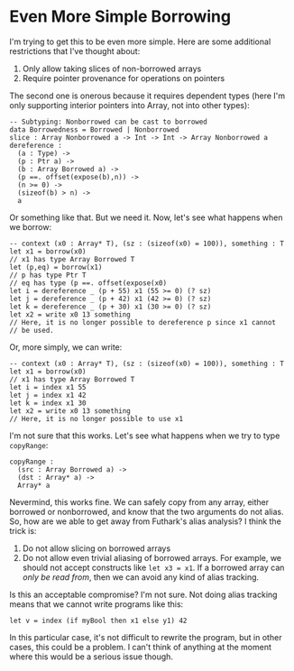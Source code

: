 # Even More Simple Borrowing

I'm trying to get this to be even more simple. Here are some additional
restrictions that I've thought about:

1. Only allow taking slices of non-borrowed arrays
2. Require pointer provenance for operations on pointers

The second one is onerous because it requires dependent types (here I'm
only supporting interior pointers into Array, not into other types):

    -- Subtyping: Nonborrowed can be cast to borrowed
    data Borrowedness = Borrowed | Nonborrowed
    slice : Array Nonborrowed a -> Int -> Int -> Array Nonborrowed a
    dereference :
      (a : Type) ->
      (p : Ptr a) ->
      (b : Array Borrowed a) ->
      (p ==. offset(expose(b),n)) ->
      (n >= 0) ->
      (sizeof(b) > n) ->
      a

Or something like that. But we need it. Now, let's see what happens when
we borrow:

    -- context (x0 : Array* T), (sz : (sizeof(x0) = 100)), something : T
    let x1 = borrow(x0)
    // x1 has type Array Borrowed T
    let (p,eq) = borrow(x1)
    // p has type Ptr T
    // eq has type (p ==. offset(expose(x0)
    let i = dereference _ (p + 55) x1 (55 >= 0) (? sz)
    let j = dereference _ (p + 42) x1 (42 >= 0) (? sz)
    let k = dereference _ (p + 30) x1 (30 >= 0) (? sz)
    let x2 = write x0 13 something
    // Here, it is no longer possible to dereference p since x1 cannot
    // be used.

Or, more simply, we can write:

    -- context (x0 : Array* T), (sz : (sizeof(x0) = 100)), something : T
    let x1 = borrow(x0)
    // x1 has type Array Borrowed T
    let i = index x1 55
    let j = index x1 42
    let k = index x1 30
    let x2 = write x0 13 something
    // Here, it is no longer possible to use x1

I'm not sure that this works. Let's see what happens when we try to
type `copyRange`:

    copyRange :
      (src : Array Borrowed a) ->
      (dst : Array* a) ->
      Array* a

Nevermind, this works fine. We can safely copy from any array, either borrowed
or nonborrowed, and know that the two arguments do not alias. So, how are we
able to get away from Futhark's alias analysis? I think the trick is:

1. Do not allow slicing on borrowed arrays
2. Do not allow even trivial aliasing of borrowed arrays. For example,
   we should not accept constructs like `let x3 = x1`. If a borrowed
   array can *only be read from*, then we can avoid any kind of
   alias tracking.

Is this an acceptable compromise? I'm not sure. Not doing alias tracking means
that we cannot write programs like this:

    let v = index (if myBool then x1 else y1) 42

In this particular case, it's not difficult to rewrite the program, but in
other cases, this could be a problem. I can't think of anything at the
moment where this would be a serious issue though.
